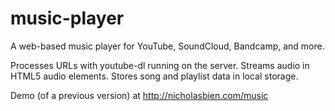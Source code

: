 # music-player

A web-based music player for YouTube, SoundCloud, Bandcamp, and more.

Processes URLs with youtube-dl running on the server. Streams audio in HTML5 audio elements. Stores song and playlist data in local storage.

Demo (of a previous version) at http://nicholasbien.com/music
